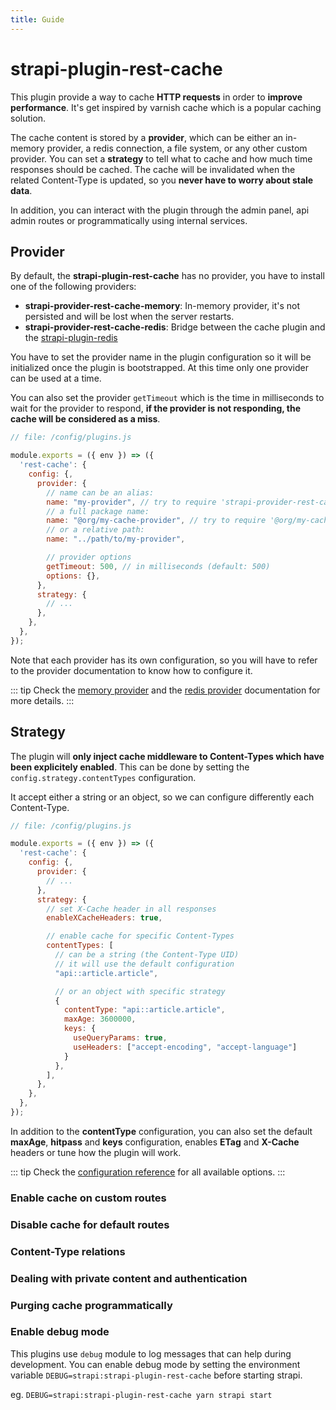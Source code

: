 ```yaml
---
title: Guide
---
```


# strapi-plugin-rest-cache

This plugin provide a way to cache **HTTP requests** in order to **improve performance**. It's get inspired by varnish cache which is a popular caching solution.

The cache content is stored by a **provider**, which can be either an in-memory provider, a redis connection, a file system, or any other custom provider.
You can set a **strategy** to tell what to cache and how much time responses should be cached. The cache will be invalidated when the related Content-Type is updated, so you **never have to worry about stale data**.

In addition, you can interact with the plugin through the admin panel, api admin routes or programmatically using internal services.


## Provider

By default, the **strapi-plugin-rest-cache** has no provider, you have to install one of the following providers:

- **strapi-provider-rest-cache-memory**: In-memory provider, it's not persisted and will be lost when the server restarts.
- **strapi-provider-rest-cache-redis**: Bridge between the cache plugin and the [strapi-plugin-redis](https://github.com/strapi-community/strapi-plugin-redis)

You have to set the provider name in the plugin configuration so it will be initialized once the plugin is bootstrapped. At this time only one provider can be used at a time. 

You can also set the provider `getTimeout` which is the time in milliseconds to wait for the provider to respond, **if the provider is not responding, the cache will be considered as a miss**.

```js {6-17}
// file: /config/plugins.js

module.exports = ({ env }) => ({
  'rest-cache': {
    config: {,
      provider: { 
        // name can be an alias: 
        name: "my-provider", // try to require 'strapi-provider-rest-cache-my-provider'
        // a full package name:
        name: "@org/my-cache-provider", // try to require '@org/my-cache-provider'
        // or a relative path: 
        name: "../path/to/my-provider",

        // provider options
        getTimeout: 500, // in milliseconds (default: 500)
        options: {},
      },
      strategy: {
        // ...
      },
    },
  },
});
```

Note that each provider has its own configuration, so you will have to refer to the provider documentation to know how to configure it. 

::: tip
Check the [memory provider](./memory-provider.html) and the [redis provider](./redis-provider.html) documentation for more details.
:::

## Strategy

The plugin will **only inject cache middleware to Content-Types which have been explicitely enabled**. This can be done by setting the `config.strategy.contentTypes`  configuration.

It accept either a string or an object, so we can configure differently each Content-Type.


```js {9-29}
// file: /config/plugins.js

module.exports = ({ env }) => ({
  'rest-cache': {
    config: {,
      provider: { 
        // ...
      },
      strategy: {
        // set X-Cache header in all responses
        enableXCacheHeaders: true,

        // enable cache for specific Content-Types
        contentTypes: [
          // can be a string (the Content-Type UID)
          // it will use the default configuration
          "api::article.article",

          // or an object with specific strategy
          {
            contentType: "api::article.article",
            maxAge: 3600000,
            keys: {
              useQueryParams: true,
              useHeaders: ["accept-encoding", "accept-language"]
            }
          },
        ],
      },
    },
  },
});
```

In addition to the **contentType** configuration, you can also set the default **maxAge**, **hitpass** and **keys** configuration, enables **ETag** and **X-Cache** headers or tune how the plugin will work.

::: tip
Check the [configuration reference](./configuration-reference.html) for all available options.
:::



### Enable cache on custom routes

### Disable cache for default routes

### Content-Type relations
### Dealing with private content and authentication

### Purging cache programmatically

### Enable debug mode

This plugins use `debug` module to log messages that can help during development. 
You can enable debug mode by setting the environment variable `DEBUG=strapi:strapi-plugin-rest-cache` before starting strapi.

eg. `DEBUG=strapi:strapi-plugin-rest-cache yarn strapi start`